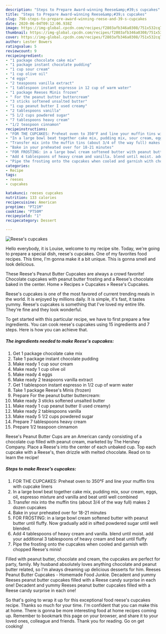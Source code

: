 ```yaml
---
description: "Steps to Prepare Award-winning Reese&amp;#39;s cupcakes"
title: "Steps to Prepare Award-winning Reese&amp;#39;s cupcakes"
slug: 798-steps-to-prepare-award-winning-reese-and-39-s-cupcakes
date: 2020-06-04T09:12:06.938Z
image: https://img-global.cpcdn.com/recipes/f2803afb346a0308/751x532cq70/reeses-cupcakes-recipe-main-photo.jpg
thumbnail: https://img-global.cpcdn.com/recipes/f2803afb346a0308/751x532cq70/reeses-cupcakes-recipe-main-photo.jpg
cover: https://img-global.cpcdn.com/recipes/f2803afb346a0308/751x532cq70/reeses-cupcakes-recipe-main-photo.jpg
author: Lester Bowers
ratingvalue: 5
reviewcount: 9
recipeingredient:
- "1 package chocolate cake mix"
- "1 package instant chocolate pudding"
- "1 cup sour cream"
- "1 cup olive oil"
- "4 eggs"
- "2 teaspoons vanilla extract"
- "1 tablespoon instant espresso in 12 cup of warm water"
- "1 package Reeses Minis frozen"
- " For the peanut butter buttercream"
- "3 sticks softened unsalted butter"
- "1 cup peanut butter I used creamy"
- "2 tablespoons vanilla"
- "5 1/2 cups powdered sugar"
- "7 tablespoons heavy cream"
- "1/2 teaspoon cinnamon"
recipeinstructions:
- "FOR THE CUPCAKES: Preheat oven to 350°F and line your muffin tins with cupcake liners"
- "In a large bowl beat together cake mix, pudding mix, sour cream, eggs, oil, espresso mixture and vanilla and beat until well combined"
- "Transfer mix into the muffin tins (about 3/4 of the way full) makes 2 dozen cupcakes"
- "Bake in your preheated over for 18-21 minutes"
- "FOR FROSTING: in a large bowl cream softened butter with peanut butter until fluffy. Now gradually add in sifted powdered sugar until well blended."
- "Add 4 tablespoons of heavy cream and vanilla. blend until moist. add your additional 3 tablespoons of heavy cream and beat until fluffy"
- "Pipe the frosting onto the cupcakes when cooled and garnish with chopped Reese&#39;s minis!"
categories:
- Recipe
tags:
- reeses
- cupcakes

katakunci: reeses cupcakes 
nutrition: 133 calories
recipecuisine: American
preptime: "PT21M"
cooktime: "PT50M"
recipeyield: "1"
recipecategory: Dessert

---
```



![Reese&#39;s cupcakes](https://img-global.cpcdn.com/recipes/f2803afb346a0308/751x532cq70/reeses-cupcakes-recipe-main-photo.jpg)

Hello everybody, it is Louise, welcome to my recipe site. Today, we're going to prepare a special dish, reese&#39;s cupcakes. One of my favorites food recipes. This time, I'm gonna make it a bit unique. This is gonna smell and look delicious.

These Reese&#39;s Peanut Butter Cupcakes are always a crowd favorite! Chocolate cupcakes with peanut butter frosting and a Reese&#39;s chocolate baked in the center. Home » Recipes » Cupcakes » Reese&#39;s Cupcakes.

Reese&#39;s cupcakes is one of the most favored of current trending meals in the world. It is enjoyed by millions daily. It is simple, it's fast, it tastes yummy. Reese&#39;s cupcakes is something that I've loved my entire life. They're fine and they look wonderful.


To get started with this particular recipe, we have to first prepare a few ingredients. You can cook reese&#39;s cupcakes using 15 ingredients and 7 steps. Here is how you can achieve that.

<!--inarticleads1-->

##### The ingredients needed to make Reese&#39;s cupcakes:

1. Get 1 package chocolate cake mix
1. Take 1 package instant chocolate pudding
1. Make ready 1 cup sour cream
1. Make ready 1 cup olive oil
1. Make ready 4 eggs
1. Make ready 2 teaspoons vanilla extract
1. Get 1 tablespoon instant espresso in 1/2 cup of warm water
1. Take 1 package Reese&#39;s Minis (frozen)
1. Prepare  For the peanut butter buttercream:
1. Make ready 3 sticks softened unsalted butter
1. Make ready 1 cup peanut butter (I used creamy)
1. Make ready 2 tablespoons vanilla
1. Make ready 5 1/2 cups powdered sugar
1. Prepare 7 tablespoons heavy cream
1. Prepare 1/2 teaspoon cinnamon


Reese&#39;s Peanut Butter Cups are an American candy consisting of a chocolate cup filled with peanut cream, marketed by The Hershey Company. Place a Reese&#39;s into the center of each unbaked cup. Top each cupcake with a Reese&#39;s, then drizzle with melted chocolate. Read on to learn the recipe! 

<!--inarticleads2-->

##### Steps to make Reese&#39;s cupcakes:

1. FOR THE CUPCAKES: Preheat oven to 350°F and line your muffin tins with cupcake liners
1. In a large bowl beat together cake mix, pudding mix, sour cream, eggs, oil, espresso mixture and vanilla and beat until well combined
1. Transfer mix into the muffin tins (about 3/4 of the way full) makes 2 dozen cupcakes
1. Bake in your preheated over for 18-21 minutes
1. FOR FROSTING: in a large bowl cream softened butter with peanut butter until fluffy. Now gradually add in sifted powdered sugar until well blended.
1. Add 4 tablespoons of heavy cream and vanilla. blend until moist. add your additional 3 tablespoons of heavy cream and beat until fluffy
1. Pipe the frosting onto the cupcakes when cooled and garnish with chopped Reese&#39;s minis!


Filled with peanut butter, chocolate and cream, the cupcakes are perfect for party, family. My husband absolutely loves anything chocolate and peanut butter related, so I&#39;m always dreaming up delicious desserts for him. Reeses Peanut Butter Cupcakes - Homemade Food Junkie. Decadent and yummy Reeses peanut butter cupcakes filled with a Reese candy surprise in each one! Decadent and yummy Reeses peanut butter cupcakes filled with a Reese candy surprise in each one! 

So that's going to wrap it up for this exceptional food reese&#39;s cupcakes recipe. Thanks so much for your time. I'm confident that you can make this at home. There is gonna be more interesting food at home recipes coming up. Remember to bookmark this page on your browser, and share it to your loved ones, colleague and friends. Thank you for reading. Go on get cooking!
